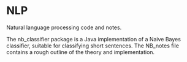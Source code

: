 # NLP
Natural language processing code and notes.

The nb_classifier package is a Java implementation of a Naive Bayes classifier, suitable for classifying short sentences.
The NB_notes file contains a rough outline of the theory and implementation.